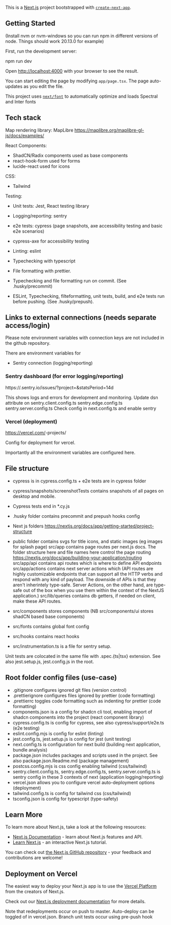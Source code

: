 This is a [Next.js](https://nextjs.org) project bootstrapped with [`create-next-app`](https://nextjs.org/docs/app/api-reference/cli/create-next-app).

## Getting Started

(Install nvm or nvm-windows so you can run npm in different versions of node.
Things should work 20.13.0 for example)

First, run the development server:

npm run dev

Open [http://localhost:4000](http://localhost:4000) with your browser to see the result.

You can start editing the page by modifying `app/page.tsx`. The page auto-updates as you edit the file.

This project uses [`next/font`](https://nextjs.org/docs/app/building-your-application/optimizing/fonts) to automatically optimize and loads Spectral and Inter fonts

## Tech stack

Map rendering library: MapLibre https://maplibre.org/maplibre-gl-js/docs/examples/

React Components:

- ShadCN/Radix components used as base components
- react-hook-form used for forms
- lucide-react used for icons

CSS:

- Tailwind

Testing:

- Unit tests: Jest, React testing library
- Logging/reporting: sentry
- e2e tests: cypress (page snapshots, axe accessibility testing and basic e2e scenarios)
- cypress-axe for accessibility testing
- Linting: eslint
- Typechecking with typescript
- File formatting with prettier.

- Typechecking and file formatting run on commit. (See .husky/precommit)
- ESLint, Typechecking, filteformatting, unit tests, build, and e2e tests run before pushing. (See .husky/prepush).

## Links to external connections (needs separate access/login)

Please note environment variables with connection keys are not included in the github repository.

There are environment variables for

- Sentry connection (logging/reporting)

### Sentry dashboard (for error logging/reporting)

https://<your user>.sentry.io/issues/?project=<your project id>&statsPeriod=14d

This shows logs and errors for development and monitoring.
Update dsn attribute on
sentry.client.config.ts
sentry.edge.config.ts
sentry.server.config.ts
Check config in next.config.ts and enable sentry

### Vercel (deployment)

https://vercel.com/<vercelusername>-projects/<projectfolder>

Config for deployment for vercel.

Importantly all the environment variables are configured here.

## File structure

- cypress is in cypress.config.ts + e2e tests are in cypress folder
- cypress/snapshots/screenshotTests contains snapshots of all pages on desktop and mobile.
- Cypress tests end in \*.cy.js

- .husky folder contains precommit and prepush hooks config
- Next js folders https://nextjs.org/docs/app/getting-started/project-structure
- public folder contains svgs for title icons, and static images (eg images for splash page)
  src/app contains page routes per next.js docs. The folder structure here and file names here control the page routing
  https://nextjs.org/docs/app/building-your-application/routing
  src/app/api contains api routes which is where to define API endpoints
  src/app/actions contains next server actions which
  (API routes are highly customizable endpoints that can support all the HTTP verbs and respond with any kind of payload. The downside of APIs is that they aren't inherintely type-safe. Server Actions, on the other hand, are type-safe out of the box when you use them within the context of the NextJS application.)
  src/lib/queries contains db getters, if needed on client, make these API routes.
- src/components stores components (NB src/components/ui stores shadCN based base components)
- src/fonts contains global font config
- src/hooks contains react hooks
- src/instrumentation.ts is a file for sentry setup.

Unit tests are colocated in the same file with .spec.{ts|tsx} extension. See also jest.setup.js, jest.config.js in the root.

## Root folder config files (use-case)

- .gitignore configures ignored git files (version control)
- .prettierignore configures files ignored by prettier (code formatting)
- .prettierrc toggles code formatting such as indenting for prettier (code formatting)
- components.json is a config for shadcn cli tool, enabling import of shadcn components into the project (react component library)
- cypress.config.ts is config for cypress, see also cypress/support/e2e.ts (e2e testing)
- eslint.config.mjs is config for eslint (linting)
- jest.config.ts, jest.setup.js is config for jest (unit testing)
- next.config.ts is configuration for next build (building next application, bundle analysis)
- package.json includes packages and scripts used in the project. See also package.json.Readme.md (package management)
- postcss.config.mjs is css config enabling tailwind (css/tailwind)
- sentry.client.config.ts, sentry.edge.config.ts, sentry.server.config.ts is sentry config in these 3 contexts of next (application logging/reporting)
- vercel.json allows you to configure vercel auto-deployment options (deployment)
- tailwind.config.ts is config for tailwind css (css/tailwind)
- tsconfig.json is config for typescript (type-safety)

## Learn More

To learn more about Next.js, take a look at the following resources:

- [Next.js Documentation](https://nextjs.org/docs) - learn about Next.js features and API.
- [Learn Next.js](https://nextjs.org/learn) - an interactive Next.js tutorial.

You can check out [the Next.js GitHub repository](https://github.com/vercel/next.js) - your feedback and contributions are welcome!

## Deployment on Vercel

The easiest way to deploy your Next.js app is to use the [Vercel Platform](https://vercel.com/new?utm_medium=default-template&filter=next.js&utm_source=create-next-app&utm_campaign=create-next-app-readme) from the creators of Next.js.

Check out our [Next.js deployment documentation](https://nextjs.org/docs/app/building-your-application/deploying) for more details.

Note that redeployments occur on push to master.
Auto-deploy can be toggled of in vercel.json.
Branch unit tests occur using pre-push hook
